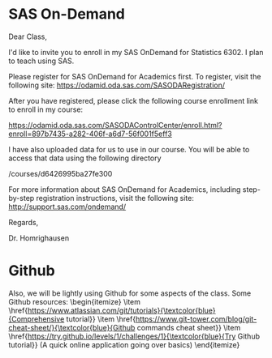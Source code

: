 # SAS On-Demand

Dear Class,

I'd like to invite you to enroll in my SAS OnDemand for Statistics 6302. I plan to teach using SAS.

Please register for SAS OnDemand for Academics first. To register, visit the following site: https://odamid.oda.sas.com/SASODARegistration/

After you have registered, please click the following course enrollment link to enroll in my course:

https://odamid.oda.sas.com/SASODAControlCenter/enroll.html?enroll=897b7435-a282-406f-a6d7-56f001f5eff3


I have also uploaded data for us to use in our course. You will be able to access that data using the following directory

/courses/d6426995ba27fe300

For more information about SAS OnDemand for Academics, including step-by-step registration instructions, visit the following site: http://support.sas.com/ondemand/

Regards, 

Dr. Homrighausen


# Github

Also, we will be lightly using Github for some aspects of the class.  Some Github resources:
\begin{itemize}
\item \href{https://www.atlassian.com/git/tutorials}{\textcolor{blue}{Comprehensive tutorial}}
\item \href{https://www.git-tower.com/blog/git-cheat-sheet/}{\textcolor{blue}{Github commands cheat sheet}} 
\item \href{https://try.github.io/levels/1/challenges/1}{\textcolor{blue}{Try Github tutorial}} (A quick online application going over basics)
\end{itemize}

